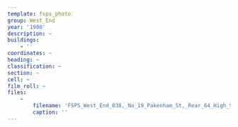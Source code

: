 ```yaml
---
template: fsps_photo
group: West_End
year: '1980'
description: ~
buildings:
    - ''
coordinates: ~
heading: ~
classification: ~
section: ~
cell: ~
film_roll: ~
files:
    -
        filename: 'FSPS_West_End_038,_No_19_Pakenham_St,_Rear_64_High_St,_WE-2,_1980.png'
        caption: ''
---
```

